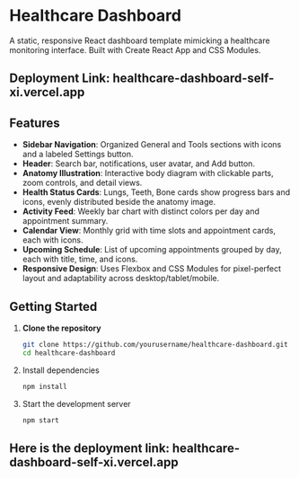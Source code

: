# Healthcare Dashboard

A static, responsive React dashboard template mimicking a healthcare monitoring interface. Built with Create React App and CSS Modules.

## Deployment Link: healthcare-dashboard-self-xi.vercel.app

## Features

- **Sidebar Navigation**: Organized General and Tools sections with icons and a labeled Settings button.
- **Header**: Search bar, notifications, user avatar, and Add button.
- **Anatomy Illustration**: Interactive body diagram with clickable parts, zoom controls, and detail views.
- **Health Status Cards**: Lungs, Teeth, Bone cards show progress bars and icons, evenly distributed beside the anatomy image.
- **Activity Feed**: Weekly bar chart with distinct colors per day and appointment summary.
- **Calendar View**: Monthly grid with time slots and appointment cards, each with icons.
- **Upcoming Schedule**: List of upcoming appointments grouped by day, each with title, time, and icons.
- **Responsive Design**: Uses Flexbox and CSS Modules for pixel-perfect layout and adaptability across desktop/tablet/mobile.

## Getting Started

1. **Clone the repository**
   ```bash
   git clone https://github.com/yourusername/healthcare-dashboard.git
   cd healthcare-dashboard
   ```
2. Install dependencies
   ```bash
   npm install
   ```
3. Start the development server
   ```bash
   npm start
   ```
## Here is the deployment link: healthcare-dashboard-self-xi.vercel.app



   

